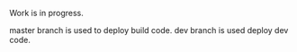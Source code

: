 Work is in progress.

master branch is used to deploy build code.
dev branch is used deploy dev code.